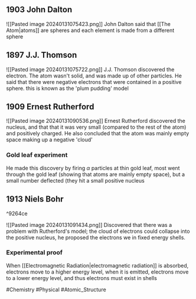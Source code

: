 ## 1903 John Dalton
![[Pasted image 20240131075423.png]]
John Dalton said that [[The Atom|atoms]] are spheres and each element is made from a different sphere
## 1897 J.J. Thomson
![[Pasted image 20240131075722.png]]
J.J. Thomson discovered the electron. The atom wasn't solid, and was made up of other particles. He said that there were negative electrons that were contained in a positive sphere. this is known as the 'plum pudding' model
## 1909 Ernest Rutherford
![[Pasted image 20240131090536.png]]
Ernest Rutherford discovered the nucleus, and that that it was very small (compared to the rest of the atom) and positively charged. He also concluded that the atom was mainly empty space making up a negative 'cloud'
### Gold leaf experiment
He made this discovery by firing $\alpha$ particles at thin gold leaf, most went through the gold leaf (showing that atoms are mainly empty space), but a small number deflected (they hit a small positive nucleus
## 1913 Niels Bohr

^9264ce

![[Pasted image 20240131091434.png]]
Discovered that there was a problem with Rutherford's model; the cloud of electrons could collapse into the positive nucleus, he proposed the electrons we in fixed energy shells.
### Experimental proof
When [[Electromagnetic Radiation|electromagnetic radiation]] is absorbed, electrons move to a higher energy level, when it is emitted, electrons move to a lower energy level, and thus electrons must exist in shells

#Chemistry #Physical #Atomic_Structure 





